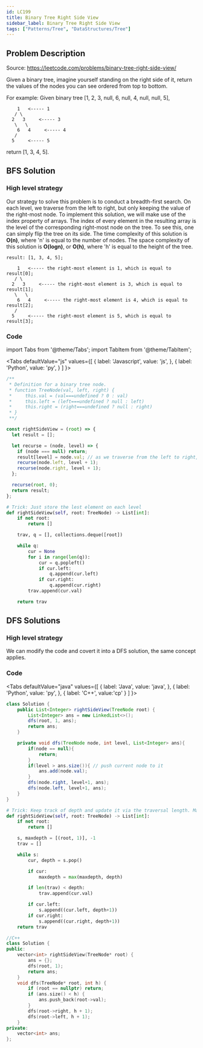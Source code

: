 ```yaml
---
id: LC199
title: Binary Tree Right Side View
sidebar_label: Binary Tree Right Side View
tags: ["Patterns/Tree", "DataStructures/Tree"]
---
```


## Problem Description

Source: https://leetcode.com/problems/binary-tree-right-side-view/

Given a binary tree, imagine yourself standing on the right side of it, return the values of the nodes you can see ordered from top to bottom.

For example:
Given binary tree [1, 2, 3, null, 6, null, 4, null, null, 5],

```
    1   <----- 1
   / \
  2   3     <----- 3
   \   \
    6   4     <----- 4
   /
  5     <----- 5
```

return [1, 3, 4, 5].

## BFS Solution

### High level strategy

Our strategy to solve this problem is to conduct a breadth-first search. On each level, we traverse from the left to right, but only keeping the value of the right-most node. To implement this solution, we will make use of the index property of arrays. The index of every element in the resulting array is the level of the corresponding right-most node on the tree. To see this, one can simply flip the tree on its side. The time complexity of this solution is **O(n)**, where 'n' is equal to the number of nodes. The space complexity of this solution is **O(logn)**, or **O(h)**, where 'h' is equal to the height of the tree.

```
result: [1, 3, 4, 5];

    1   <----- the right-most element is 1, which is equal to result[0];
   / \
  2   3     <----- the right-most element is 3, which is equal to result[1];
   \   \
    6   4     <----- the right-most element is 4, which is equal to result[2];
   /
  5     <----- the right-most element is 5, which is equal to result[3];
```

### Code

import Tabs from '@theme/Tabs';
import TabItem from '@theme/TabItem';

<Tabs
defaultValue="js"
values={[
{ label: 'Javascript', value: 'js', },
{ label: 'Python', value: 'py', }
]
}>
<TabItem value="js">

```javascript
/**
 * Definition for a binary tree node.
 * function TreeNode(val, left, right) {
 *     this.val = (val===undefined ? 0 : val)
 *     this.left = (left===undefined ? null : left)
 *     this.right = (right===undefined ? null : right)
 * }
 **/

const rightSideView = (root) => {
  let result = [];

  let recurse = (node, level) => {
    if (node === null) return;
    result[level] = node.val; // as we traverse from the left to right, the element on that level in the result array will be replaced with the right most node in the tree.
    recurse(node.left, level + 1);
    recurse(node.right, level + 1);
  };

  recurse(root, 0);
  return result;
};
```

</TabItem>
<TabItem value="py">

```python
# Trick: Just store the lest element on each level
def rightSideView(self, root: TreeNode) -> List[int]:
    if not root:
        return []

    trav, q = [], collections.deque([root])

    while q:
        cur = None
        for i in range(len(q)):
            cur = q.popleft()
            if cur.left:
                q.append(cur.left)
            if cur.right:
                q.append(cur.right)
        trav.append(cur.val)

    return trav
```

</TabItem>
</Tabs>

## DFS Solutions

### High level strategy

We can modify the code and covert it into a DFS solution, the same concept applies.

### Code

<Tabs
defaultValue="java"
values={[
{ label: 'Java', value: 'java', },
{ label: 'Python', value: 'py', },
{ label: 'C++', value:'cp' }
]
}>
<TabItem value="java">

```java
class Solution {
    public List<Integer> rightSideView(TreeNode root) {
        List<Integer> ans = new LinkedList<>();
        dfs(root, 1, ans);
        return ans;
    }

    private void dfs(TreeNode node, int level, List<Integer> ans){
        if(node == null){
            return;
        }
        if(level > ans.size()){ // push current node to it
            ans.add(node.val);
        }
        dfs(node.right, level+1, ans);
        dfs(node.left, level+1, ans);
    }
}
```

</TabItem>
<TabItem value="py">

```python
# Trick: Keep track of depth and update it via the traversal length. Make sure you stack left first then right to ensure properly visiting right first.
def rightSideView(self, root: TreeNode) -> List[int]:
    if not root:
        return []

    s, maxdepth = [(root, 1)], -1
    trav = []

    while s:
        cur, depth = s.pop()

        if cur:
            maxdepth = max(maxdepth, depth)

        if len(trav) < depth:
            trav.append(cur.val)

        if cur.left:
            s.append((cur.left, depth+1))
        if cur.right:
            s.append((cur.right, depth+1))
    return trav
```

</TabItem>
<TabItem value='cp'>

```cpp
//C++
class Solution {
public:
    vector<int> rightSideView(TreeNode* root) {
        ans = {};
        dfs(root, 1);
        return ans;
    }
    void dfs(TreeNode* root, int h) {
        if (root == nullptr) return;
        if (ans.size() < h) {
            ans.push_back(root->val);
        }
        dfs(root->right, h + 1);
        dfs(root->left, h + 1);
    }
private:
    vector<int> ans;
};
```

</TabItem>
</Tabs>
